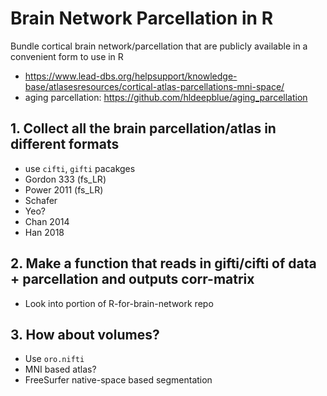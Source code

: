 # Brain Network Parcellation in R
Bundle cortical brain network/parcellation that are publicly available in a convenient form to use in R

* https://www.lead-dbs.org/helpsupport/knowledge-base/atlasesresources/cortical-atlas-parcellations-mni-space/
* aging parcellation: https://github.com/hldeepblue/aging_parcellation

## 1. Collect all the brain parcellation/atlas in different formats
* use `cifti`, `gifti` pacakges
* Gordon 333 (fs_LR)
* Power 2011 (fs_LR)
* Schafer
* Yeo?
* Chan 2014
* Han 2018


## 2. Make a function that reads in gifti/cifti of data + parcellation and outputs corr-matrix
* Look into portion of R-for-brain-network repo

## 3. How about volumes?
* Use `oro.nifti`
* MNI based atlas?
* FreeSurfer native-space based segmentation

